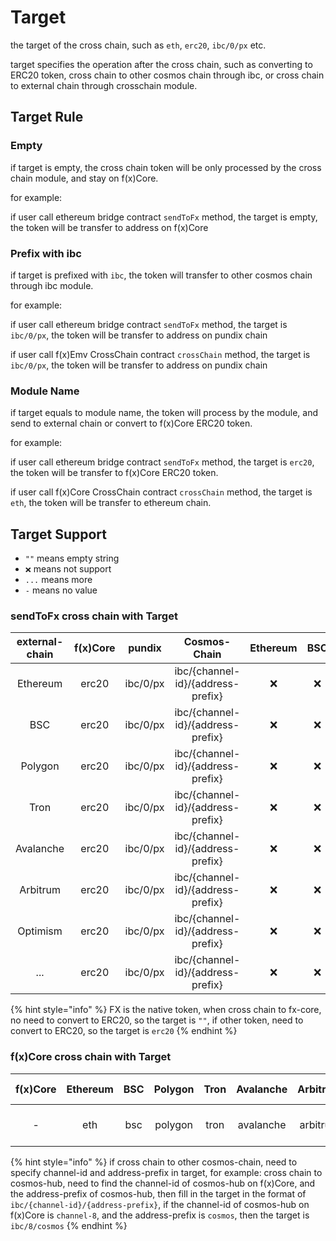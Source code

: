 # Target

the target of the cross chain, such as `eth`, `erc20`, `ibc/0/px` etc.

target specifies the operation after the cross chain, such as converting to ERC20 token, cross chain to other cosmos
chain through ibc, or cross chain to external chain through crosschain module.

## Target Rule

### Empty

if target is empty, the cross chain token will be only processed by the cross chain module, and stay on f(x)Core.

for example:

if user call ethereum bridge contract `sendToFx` method, the target is empty, the token will be transfer to address on
f(x)Core

### Prefix with ibc

if target is prefixed with `ibc`, the token will transfer to other cosmos chain through ibc module.

for example:

if user call ethereum bridge contract `sendToFx` method, the target is `ibc/0/px`, the token will be transfer to address
on pundix chain

if user call f(x)Emv CrossChain contract `crossChain` method, the target is `ibc/0/px`, the token will be transfer to
address on pundix chain

### Module Name

if target equals to module name, the token will process by the module, and send to external chain or convert to f(x)Core
ERC20 token.

for example:

if user call ethereum bridge contract `sendToFx` method, the target is `erc20`, the token will be transfer to f(x)Core
ERC20 token.

if user call f(x)Core CrossChain contract `crossChain` method, the target is `eth`, the token will be transfer to
ethereum chain.

## Target Support

* `""` means empty string
* `❌` means not support
* `...` means more
* `-` means no value

### sendToFx cross chain with Target

| external-chain | f(x)Core |  pundix  |           Cosmos-Chain            | Ethereum | BSC | External-Chain |
|:--------------:|:--------:|:--------:|:---------------------------------:|:--------:|:---:|:--------------:|
|    Ethereum    |  erc20   | ibc/0/px | ibc/{channel-id}/{address-prefix} |    ❌     |  ❌  |       ❌        |
|      BSC       |  erc20   | ibc/0/px | ibc/{channel-id}/{address-prefix} |    ❌     |  ❌  |       ❌        |
|    Polygon     |  erc20   | ibc/0/px | ibc/{channel-id}/{address-prefix} |    ❌     |  ❌  |       ❌        |
|      Tron      |  erc20   | ibc/0/px | ibc/{channel-id}/{address-prefix} |    ❌     |  ❌  |       ❌        |
|   Avalanche    |  erc20   | ibc/0/px | ibc/{channel-id}/{address-prefix} |    ❌     |  ❌  |       ❌        |
|    Arbitrum    |  erc20   | ibc/0/px | ibc/{channel-id}/{address-prefix} |    ❌     |  ❌  |       ❌        |
|    Optimism    |  erc20   | ibc/0/px | ibc/{channel-id}/{address-prefix} |    ❌     |  ❌  |       ❌        |
|      ...       |  erc20   | ibc/0/px | ibc/{channel-id}/{address-prefix} |    ❌     |  ❌  |       ❌        |

{% hint style="info" %}
FX is the native token, when cross chain to fx-core, no need to convert to ERC20, so the target is `""`, if other token,
need to convert to ERC20, so the target is `erc20`
{% endhint %}

### f(x)Core cross chain with Target

| f(x)Core | Ethereum | BSC | Polygon | Tron | Avalanche | Arbitrum | Optimism | External-Chain |  Pundix  |           Cosmos-Chain            |
|:--------:|:--------:|:---:|:-------:|:----:|:---------:|:--------:|:--------:|:--------------:|:--------:|:---------------------------------:|
|    -     |   eth    | bsc | polygon | tron | avalanche | arbitrum | optimism | {module-name}  | ibc/0/px | ibc/{channel-id}/{address-prefix} |

{% hint style="info" %}
if cross chain to other cosmos-chain, need to specify channel-id and address-prefix in target, for example: cross chain
to cosmos-hub, need to find the channel-id of cosmos-hub on f(x)Core, and the address-prefix of cosmos-hub, then fill in
the target in the format of `ibc/{channel-id}/{address-prefix}`, if the channel-id of cosmos-hub on f(x)Core
is `channel-8`, and the address-prefix is `cosmos`, then the target is `ibc/8/cosmos`
{% endhint %}